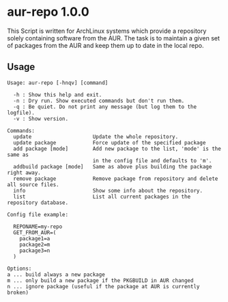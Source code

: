 # aur-repo 1.0.0

This Script is written for ArchLinux systems which provide a repository
solely containing software from the AUR. The task is to maintain a given
set of packages from the AUR and keep them up to date in the local repo.

## Usage

```
Usage: aur-repo [-hnqv] [command]

  -h : Show this help and exit.
  -n : Dry run. Show executed commands but don't run them.
  -q : Be quiet. Do not print any message (but log them to the logfile).
  -v : Show version.

Commands:
  update                    Update the whole repository.
  update package            Force update of the specified package
  add package [mode]        Add new package to the list, 'mode' is the same as
                            in the config file and defaults to 'm'.
  addbuild package [mode]   Same as above plus building the package right away.
  remove package            Remove package from repository and delete all source files.
  info                      Show some info about the repository.
  list                      List all current packages in the repository database.

Config file example:

  REPONAME=my-repo
  GET_FROM_AUR=(
    package1=a
    package2=m
    package3=n
  )

Options:
a ... build always a new package
m ... only build a new package if the PKGBUILD in AUR changed
n ... ignore package (useful if the package at AUR is currently broken)
```
